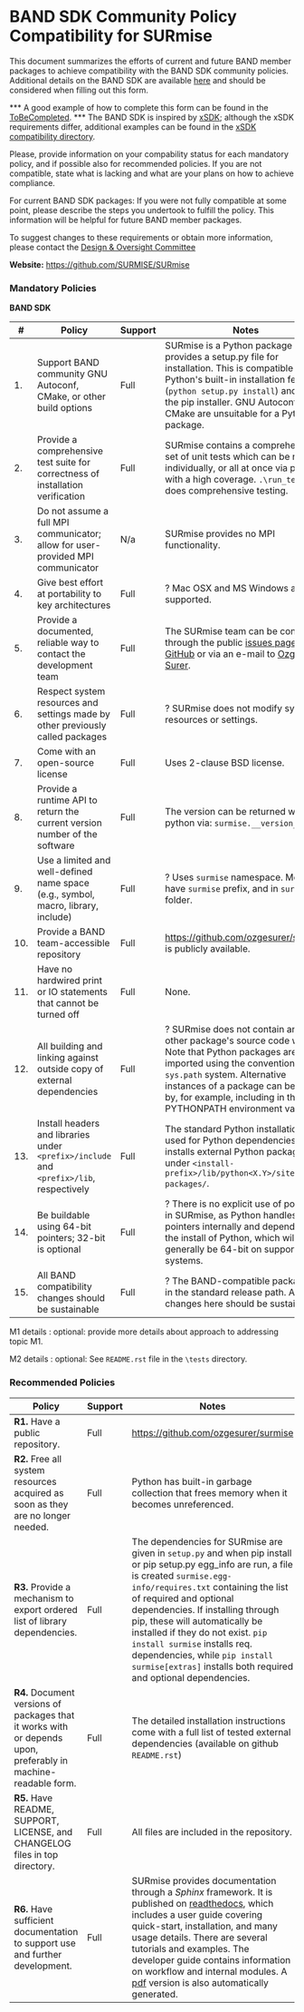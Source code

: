 # BAND SDK Community Policy Compatibility for SURmise

This document summarizes the efforts of current and future BAND member packages to achieve compatibility with the BAND SDK community policies. Additional details on the BAND SDK are available [here](https://github.com/bandframework/privateband/blob/team/Resources/bandsdk.md)
and should be considered when filling out this form.

*** A good example of how to complete this form can be found in the [ToBeCompleted](url://here).
*** The BAND SDK is inspired by [xSDK](http://xsdk.info); although the xSDK requirements differ, additional examples can be found in the [xSDK compatibility directory](https://github.com/xsdk-project/xsdk-policy-compatibility).

Please, provide information on your compability status for each mandatory policy, and if possible also for recommended policies.
If you are not compatible, state what is lacking and what are your plans on how to achieve compliance.

For current BAND SDK packages: If you were not fully compatible at some point, please describe the steps you undertook to fulfill the policy. This information will be helpful for future BAND member packages.

To suggest changes to these requirements or obtain more information, please contact the [Design & Oversight Committee](https://github.com/bandframework/privateband/blob/team/Resources/DesignandOversight.md)



**Website:** https://github.com/SURMISE/SURmise

### Mandatory Policies

**BAND SDK**

| # | Policy                 |Support| Notes                   |
|---|------------------------|-------|-------------------------|
| 1.  | Support BAND community GNU Autoconf, CMake, or other build options |Full| SURmise is a Python package and provides a setup.py file for installation. This is compatible with Python's built-in installation feature (``python setup.py install``) and with the pip installer. GNU Autoconf or CMake are unsuitable for a Python package.|
| 2.  | Provide a comprehensive test suite for correctness of installation verification |Full| SURmise contains a comprehensive set of unit tests which can be run individually, or all at once via pytest with a high coverage. ``.\run_tests.sh`` does comprehensive testing.|
| 3.  | Do not assume a full MPI communicator; allow for user-provided MPI communicator |N/a| SURmise provides no MPI functionality. |
| 4.  | Give best effort at portability to key architectures |Full| ? Mac OSX and MS Windows are fully supported.|
| 5.  | Provide a documented, reliable way to contact the development team |Full| The SURmise team can be contacted through the public [issues page on GitHub](https://github.com/SURMISE/SURmise/issues) or via an e-mail to [Ozge Surer](ozgesurer2019@u.northwestern.edu).|
| 6.  | Respect system resources and settings made by other previously called packages |Full| ? SURmise does not modify system resources or settings.|
| 7.  | Come with an open-source license |Full| Uses 2-clause BSD license.|
| 8.  | Provide a runtime API to return the current version number of the software |Full| The version can be returned within python via: `surmise.__version__`.|
| 9.  | Use a limited and well-defined name space (e.g., symbol, macro, library, include) |Full| ? Uses `surmise` namespace. Modules have `surmise` prefix, and in `surmise` folder.|
| 10. | Provide a BAND team-accessible repository |Full| https://github.com/ozgesurer/surmise is publicly available.|
| 11. | Have no hardwired print or IO statements that cannot be turned off |Full| None.|
| 12. | All building and linking against outside copy of external dependencies |Full| ? SURmise does not contain any other package's source code within. Note that Python packages are imported using the conventional `sys.path` system. Alternative instances of a package can be used by, for example, including in the PYTHONPATH environment variable.|
| 13. | Install headers and libraries under `<prefix>/include` and `<prefix>/lib`, respectively |Full| The standard Python installation is used for Python dependencies. This installs external Python packages under `<install-prefix>/lib/python<X.Y>/site-packages/`.|
| 14. | Be buildable using 64-bit pointers; 32-bit is optional |Full| ? There is no explicit use of pointers in SURmise, as Python handles pointers internally and depends on the install of Python, which will generally be 64-bit on supported systems.|
| 15. | All BAND compatibility changes should be sustainable |Full| ? The BAND-compatible package is in the standard release path. All the changes here should be sustainable.|

M1 details <a id="m1-details"></a>: optional: provide more details about approach to addressing topic M1.

M2 details <a id="m2-details"></a>: optional: See `README.rst` file in the `\tests` directory.

### Recommended Policies

| Policy                 |Support| Notes                   |
|------------------------|-------|-------------------------|
|**R1.** Have a public repository. |Full| https://github.com/ozgesurer/surmise |
|**R2.** Free all system resources acquired as soon as they are no longer needed. |Full| Python has built-in garbage collection that frees memory when it becomes unreferenced. |
|**R3.** Provide a mechanism to export ordered list of library dependencies. |Full| The dependencies for SURmise are given in `setup.py` and when pip install or pip setup.py egg_info are run, a file is created `surmise.egg-info/requires.txt` containing the list of required and optional dependencies. If installing through pip, these will automatically be installed if they do not exist. `pip install surmise` installs req. dependencies, while `pip install surmise[extras]` installs both required and optional dependencies. |
|**R4.** Document versions of packages that it works with or depends upon, preferably in machine-readable form.  |Full| The detailed installation instructions come with a full list of tested external dependencies (available on github `README.rst`) |
|**R5.** Have README, SUPPORT, LICENSE, and CHANGELOG files in top directory.  |Full| All files are included in the repository.|
|**R6.** Have sufficient documentation to support use and further development.  |Full| SURmise provides documentation through a *Sphinx* framework. It is published on [readthedocs](https://surmise.readthedocs.io), which includes a user guide covering quick-start, installation, and many usage details. There are several tutorials and examples. The developer guide contains information on workflow and internal modules. A [pdf](https://surmise.readthedocs.io/_/downloads/en/master/pdf/) version is also automatically generated. |
